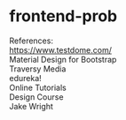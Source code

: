 # frontend-prob

References: <br />
https://www.testdome.com/<br />
Material Design for Bootstrap<br />
Traversy Media<br />
edureka!<br />
Online Tutorials<br />
Design Course<br />
Jake Wright<br />